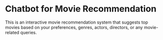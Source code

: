# Chatbot for Movie Recommendation
This is an interactive movie recommendation system that suggests top movies based on your preferences, genres, actors, directors, or any movie-related queries.

